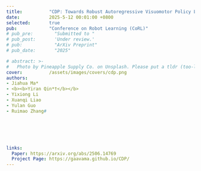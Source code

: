```yaml
---
title:          "CDP: Towards Robust Autoregressive Visuomotor Policy Learning via Causal Diffusion"
date:           2025-5-12 00:01:00 +0800
selected:       true
pub:            "Conference on Robot Learning (CoRL)"
# pub_pre:        "Submitted to "
# pub_post:       'Under review.'
# pub:            "ArXiv Preprint"
# pub_date:       "2025"

# abstract: >-
#   Photo by Pineapple Supply Co. on Unsplash. Please put a tldr (too-long-didnt-read, 1~2 sentences) of your publication here. It is not recommended to put the actual abstract here because it is usually too long to fit in. $\LaTeX$ is supported. $a=b+c$.
cover:          /assets/images/covers/cdp.png
authors: 
- Jiahua Ma*
- <b><b>Yiran Qin*†</b></b>
- Yixiong Li
- Xuanqi Liao
- Yulan Guo
- Ruimao Zhang#






links:
  Paper: https://arxiv.org/abs/2506.14769
  Project Page: https://gaavama.github.io/CDP/
---
```

